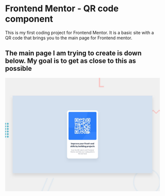 # Frontend Mentor - QR code component

This is my first coding project for Frontend Mentor. It is a basic site with a QR code that brings you
to the main page for Frontend mentor.

## The main page I am trying to create is down below. My goal is to get as close to this as possible

![Design preview for the QR code component coding challenge](./design/desktop-preview.jpg)
